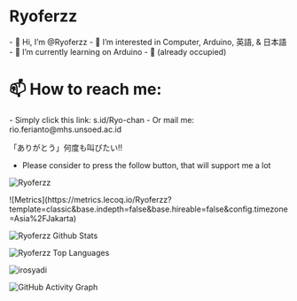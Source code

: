 <h1>Ryoferzz</h1>
 - 👋 Hi, I’m @Ryoferzz
 - 👀 I’m interested in Computer, Arduino, 英語, & 日本語
 - 🌱 I’m currently learning on Arduino
 - 💞️ (already occupied)
 <h1>📫 How to reach me:</h1>
 - Simply click this link: s.id/Ryo-chan
 - Or mail me: rio.ferianto@mhs.unsoed.ac.id

「ありがとう」何度も叫びたい!!

 - Please consider to press the follow button, that will support me a lot
<p align="left">
  <img src="https://komarev.com/ghpvc/?username=Ryoferzz" alt="Ryoferzz" />
</p>
<p align="left">
<!---
Ryoferzz/Ryoferzz is a ✨ special ✨ repository because its `README.md` (this file) appears on your GitHub profile.
You can click the Preview link to take a look at your changes.
--->
![Metrics](https://metrics.lecoq.io/Ryoferzz?template=classic&base.indepth=false&base.hireable=false&config.timezone=Asia%2FJakarta)

![Ryoferzz Github Stats](https://github-readme-stats.vercel.app/api?username=Ryoferzz&show_icons=true)

![Ryoferzz Top Languages](https://github-readme-stats.vercel.app/api/top-langs/?username=Ryoferzz)

<p><img align="center" src="https://github-readme-streak-stats.herokuapp.com/?user=Ryoferzz&theme=radical" alt="irosyadi" /></p>

![GitHub Activity Graph](https://activity-graph.herokuapp.com/graph?username=Ryoferzz&bg_color=000000&color=4fff67&line=4fff67&point=ffffff&area=true&hide_border=true)